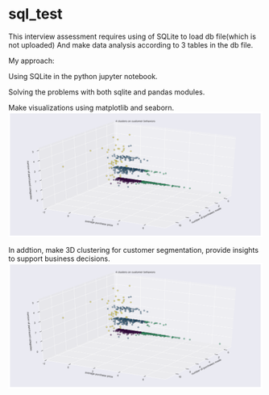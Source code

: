 # sql_test

This interview assessment requires using of SQLite to load db file(which is not uploaded) 
And make data analysis according to 3 tables in the db file.

My approach:

Using SQLite in the python jupyter notebook.

Solving the problems with both sqlite and pandas modules. 

Make visualizations using matplotlib and seaborn.
![revenue vs time](https://github.com/chaochaoachao/sql_test/blob/master/clusters.png)


In addtion, make 3D clustering for customer segmentation, provide insights to support business decisions.
![clusters](https://github.com/chaochaoachao/sql_test/blob/master/clusters.png)
